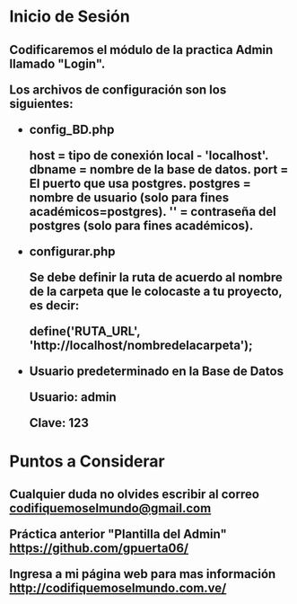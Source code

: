 <h1>Inicio de Sesión<h2>
  
  Codificaremos el módulo de la practica Admin llamado "Login".
  
  Los archivos de configuración son los siguientes:
  
  * config_BD.php
  
      host = tipo de conexión local - 'localhost'.
      dbname = nombre de la base de datos.
      port = El puerto que usa postgres.
      postgres = nombre de usuario (solo para fines académicos=postgres).
      '' = contraseña del postgres (solo para fines académicos).
      
   * configurar.php
   
      Se debe definir la ruta de acuerdo al nombre de la carpeta que le colocaste a tu proyecto, es decir:
      
      define('RUTA_URL', 'http://localhost/nombredelacarpeta');
      
   * Usuario predeterminado en la Base de Datos   
   
      Usuario: admin
      
      Clave: 123
      
<h1>Puntos a Considerar<h2>
  
   Cualquier duda no olvides escribir al correo codifiquemoselmundo@gmail.com
   
   Práctica anterior "Plantilla del Admin" https://github.com/gpuerta06/
  
   Ingresa a mi página web para mas información http://codifiquemoselmundo.com.ve/
